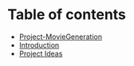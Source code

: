 # Table of contents

* [Project-MovieGeneration](README.md)
* [Introduction](introduction.md)
* [Project Ideas](project-ideas.md)
